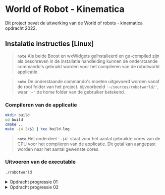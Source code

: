# World of Robot - Kinematica

Dit project bevat de uitwerking van de World of robots - kinematica opdracht 2022.

## Instalatie instructies [Linux]

> **```note```** Als beide Boost en wxWidgets geïnstalleerd en ge-compiled zijn als beschreven in de installatie handleiding kunnen de onderstaande commando's gebruikt worden voor het compileren van de robotworld applicatie.

> **```note```** De onderstaande commando's moeten uitgevoerd worden vanaf de root folder van het project. bijvoorbeeld ```'~/sources/robotworld/'```, waar ```'~'``` de home folder van de gebruiker betekend. 

### Compileren van de applicatie

```bash
mkdir build
cd build
cmake ..
make -j4 2>$1 | tee build.log
```

> **```note```** Het onderdeel ```'-j4'``` staat voor het aantal gebruikte cores van de CPU voor het compileren van de applicatie. Dit getal kan aangepast worden naar het aantal gewenste cores.

### Uitvoeren van de executable

```bash
./robotworld
```

<details>
    <summary> Opdracht progressie 01 </summary>

## TODO list 01

|#|Beschrijving|Voldaan|
|:---:|:---|:---:|
|01|Ga uit van de basisversie van Robotwereld. In de huidige master zijn heel veel warnings opgelost in RobotWorld zelf. Als je bovendien gebruik maakt van het bijgeleverde autotools build systeem dan heb je vrijwel geen last van allerlei Boost en wxWidgets warnings bij het compileren of het gebruik van CPPCheck.|:heavy_check_mark:|
|02|Vergroot de wereld tot 1024x1024 pixels.|:heavy_check_mark:|
|03|Voeg ten minste 4 muren van tenminste 100 pixels toe aan de wereld.|:heavy_check_mark:|
|04|De robot heeft kennis van de kaart van de wereld.|:heavy_check_mark:|
|05|De robot heeft een positie en oriëntatie die gebruikt wordt voor het bepalen van de route, het rijden en als input voor de sensoren (van waaruit ergemeten moet worden). Daarnaast moet de robot een ’belief’ positie en oriëntatie krijgen.|:heavy_check_mark:|
|06|Het bepalen van de route met A-star en het automatisch rijden naar het doel kan beschout worden als het handmatig besturen / laten rijden van de robot.|:heavy_check_mark: ?|
|07|De robot maakt gebruik van de Kalmanfilter op basis van kompas en odometer om een overtuiging van zijn positie en oriëntatie te vormen.|:heavy_check_mark:|
|08|De robot maakt gebruik van het Particlefilter op basis van kompas en lidar omeen overtuiging van zijn positie en oriëntatie te vormen.|:heavy_check_mark:|
|09|De robot ontwikkelt een overtuiging van de werkelijkheid volgens twee methodes (zie voorgaande twee items). Voeg aan de GUI van robotwereld een optie toe waarmee de gebruiker kan selecteren of de robot gebruik maakt van de overtuiging verkregen met Kalmanfilter of die uit het Particlefilter om een keuze te maken voor de control update.|:heavy_check_mark:|
|10|De controlupdate gaat gepaard met onzekerheid. Bij een snelheid van 10 pixels per stap is de kans 0.7 dat deze uitkomt in een van de pixels in het 3x3 vierkant rondom de doelpixel. De kans is 0.3 dat deze uitkomt in één van de overige pixels in het 5x5 vierkant rondom de doelpixel.|:heavy_check_mark:|
|11|Het kompas van de robot bepaalt de rijrichting van de robot met een configureerbare standaardeviatie. De uitgangswaarde van de standaardeviatie is 2 graden.|:heavy_check_mark:|
|12|De odometer van de robot meet de afgelegde weg van de robot met een configureerbare standaardeviatie. De uitgangswaarde van deze standaardeviatie is 1 pixel per stap van 10 pixels.|:heavy_check_mark:|
|13|De lidar van de robot meet per ronde 180 keer (dat is iedere 2 graden). De afstandsmeting van iedere “beam” heeft een configureerbare standaardeviatie. De uitgangswaarde van deze standaardeviatie is 10 pixels.|:heavy_check_mark:|
|14|Laat de robot naar een willekeurig doel in de wereld rijden. Plot in de robotwereld de werkelijk afgelegde weg, de overtuiging van de afgelegde weg volgens het Kalmanfilter, en de overtuiging van de afgelegde weg volgens het Particlefilter.|:heavy_check_mark:|

</details>

<details>
    <summary> Opdracht progressie 02 </summary>

## TODO list 02

|#|Beschrijving|Voldaan|
|:---:|:---|:---:|
|01|Ga uit van de WoR-branch van Robotwereld. In die huidige master zijn heel veel warnings opgelost in RobotWorld die in de OSM versie (by design) zitten. Als je bovendien gebruik maakt van het bijgeleverde autotools build systeem dan heb je vrijwel geen last van allerlei Boost en wxWidgets warnings bij het compileren of het gebruik van CPPCheck.|:x:|
|02|Vergroot de wereld tot 1024x1024 pixels.|:x:|
|03|Voeg ten minste 4 muren van tenminste 100 pixels toe aan de wereld.|:x:|
|04|De robot heeft kennis van de kaart van de wereld.|:x:|
|05|De robot heeft een positie en ori ̈entatie die gebruikt wordt voor het bepalen van de route, het rijden en als input voor de sensoren (van waaruit er gemeten moet worden). Daarnaast moet de robot een ’belief’ positie en ori ̈entatie krijgen.|:x:|
|06|Het bepalen van de route met A-star en het automatisch rijden naar het doel kan beschouwd worden als het handmatig besturen / laten rijden van de robot.|:x:|
|07|De robot maakt gebruik van de Kalmanfilter op basis van een kompas en odometer om een overtuiging van zijn positie en orïentatie te vormen.|:x:|
|08|De robot maakt gebruik van het particlefilter op basis van een lidar en (indien nodig) kompas om een overtuiging van zijn positie en orïentatie te vormen. Het is toegestaan om de lidar te implementeren met een vaste richting, i.e. naar het noorden, parallel aan de y-as.|:x:|
|09|De robot ontwikkelt een overtuiging van de werkelijkheid volgens twee methodes (zie voorgaande twee items). Voeg aan de GUI van robotwereld een optie toe waarmee de gebruiker kan selecteren of de robot gebruik maakt van de overtuiging verkregen met Kalmanfilter en/of die uit het particlefilter.|:x:|
|10|Alle updates gaan deterministisch, i.e. daar zit geen onzekerheid in.|:x:|
|11|Aleen de sensoren zijn probabilistisch.|:x:|
|12|Het kompas van de robot meet de rijrichting van de robot met een configureerbare standaardeviatie. De uitgangswaarde van de standaardeviatie is 2 graden.|:x:|
|13|De odometer van de robot meet de afgelegde weg van de robot met een configureerbare standaardeviatie. De uitgangswaarde van deze standaar deviatie is 1 pixel per stap van 10 pixels.|:x:|
|14|De lidar van de robot meet per ronde 180 keer (dat is iedere 2 graden). De afstandsmeting van iedere “beam” heeft een configureerbare standaardeviatie. De uitgangswaarde van deze standaardeviatie is 10 pixels.|:x:|
|15|Alle configureerbare waardes moeten uit een tekst-bestand gelezen worden|:x:|
|16|Laat de robot naar een willekeurig doel in de wereld rijden. Plot in de robotwereld de werkelijk afgelegde weg, de overtuiging van de afgelegde weg volgens het Kalmanfilter, en de overtuiging van de afgelegde weg volgens het Particlefilter.|:x:|

</details>